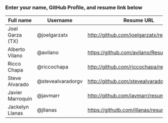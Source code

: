 ### Enter your name, GitHub Profile, and resume link below

| Full name        | Username          | Resume URL                                |
|------------------|-------------------|-------------------------------------------|
| Joel Garza (TX)  | @joelgarzatx      | http://github.com/joelgarzatx/resume      |
| Alberto Vilano   | @avilano          | https://github.com/avilano/Resume         |
| Ricco Chapa      | @riccochapa       | http://github.com/riccochapa/resume       |
| Steve Alvarado   | @stevealvaradorgv | http://github.com/stevealvaradorgv/resume |
| Javier Marroquin | @javmarr          | http://github.com/javmarr/resume          |
| Jackelyn Llanas  | @jllanas          | https://githutb.com/jllanas/resume        |

